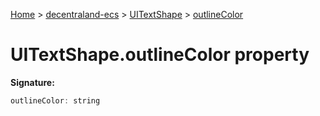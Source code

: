 [Home](./index) &gt; [decentraland-ecs](./decentraland-ecs.md) &gt; [UITextShape](./decentraland-ecs.uitextshape.md) &gt; [outlineColor](./decentraland-ecs.uitextshape.outlinecolor.md)

# UITextShape.outlineColor property


**Signature:**
```javascript
outlineColor: string
```

